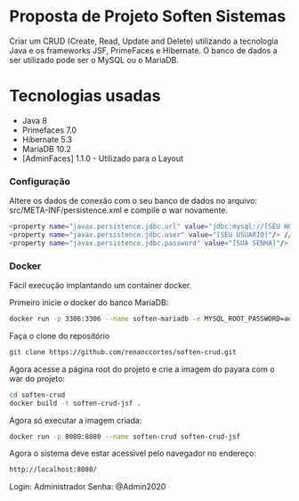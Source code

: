 # Proposta de Projeto Soften Sistemas

 Criar um CRUD (Create, Read, Update and Delete) utilizando a tecnologia
Java e os frameworks JSF, PrimeFaces e Hibernate. O banco de dados a ser
utilizado pode ser o MySQL ou o MariaDB.
  
# Tecnologias usadas
  - Java 8
  - Primefaces 7.0
  - Hibernate 5.3 
  - MariaDB 10.2
  - [AdminFaces] 1.1.0 - Utilizado para o Layout
 

### Configuração

Altere os dados de conexão com o seu banco de dados no arquivo: src/META-INF/persistence.xml e compile o war novamente.
 ```sh
<property name="javax.persistence.jdbc.url" value="jdbc:mysql://[SEU HOST]/softenbd"/> 
<property name="javax.persistence.jdbc.user" value="[SEU USUARIO]"/> //
<property name="javax.persistence.jdbc.password" value="[SUA SENHA]"/>
```
 
### Docker
Fácil execução implantando um container docker.

Primeiro inicie o docker do banco MariaDB:
```sh
docker run -p 3306:3306 --name soften-mariadb -e MYSQL_ROOT_PASSWORD=admin -e MYSQL_DATABASE=softenbd -d mariadb:10.2
```

Faça o clone do repositório

 ```sh
 git clone https://github.com/renanccortes/soften-crud.git  
```

Agora acesse a página root do projeto e crie a imagem do payara com o war do projeto:
 ```sh
 cd soften-crud
docker build -t soften-crud-jsf .  
```

Agora só executar a imagem criada:
 ```sh
 docker run -p 8080:8080 --name soften-crud soften-crud-jsf
 ```

Agora o sistema deve estar acessivel pelo navegador no endereço:
 ```sh
 http://localhost:8080/
 ```
 
 Login: Administrador
 Senha: @Admin2020    

 
   [AdminFaces Template]: <https://github.com/adminfaces/admin-template>
 

